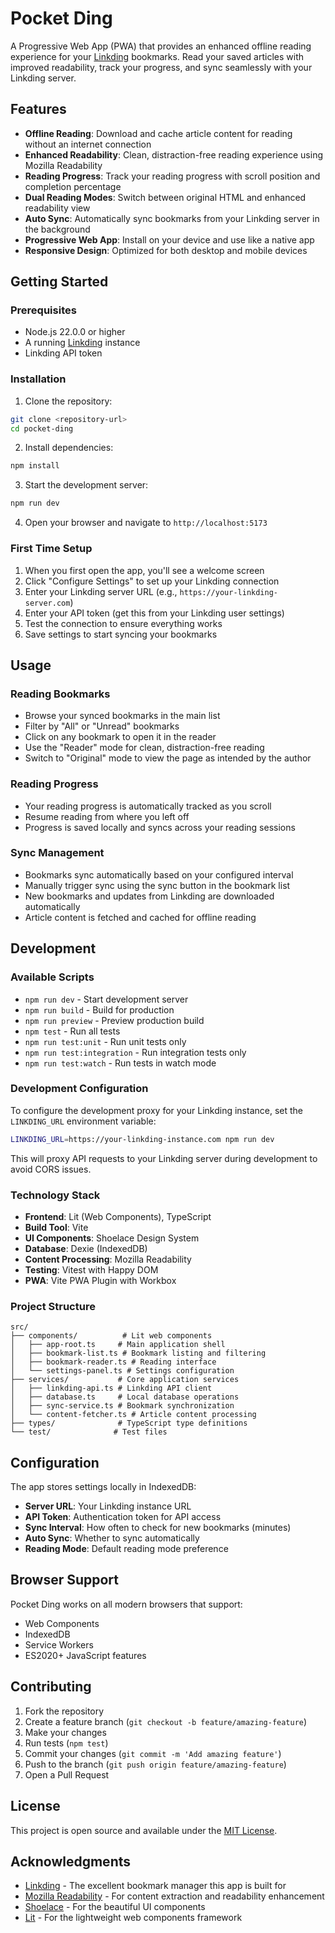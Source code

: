 # Pocket Ding

A Progressive Web App (PWA) that provides an enhanced offline reading experience for your [Linkding](https://github.com/sissbruecker/linkding) bookmarks. Read your saved articles with improved readability, track your progress, and sync seamlessly with your Linkding server.

## Features

- **Offline Reading**: Download and cache article content for reading without an internet connection
- **Enhanced Readability**: Clean, distraction-free reading experience using Mozilla Readability
- **Reading Progress**: Track your reading progress with scroll position and completion percentage
- **Dual Reading Modes**: Switch between original HTML and enhanced readability view
- **Auto Sync**: Automatically sync bookmarks from your Linkding server in the background
- **Progressive Web App**: Install on your device and use like a native app
- **Responsive Design**: Optimized for both desktop and mobile devices

## Getting Started

### Prerequisites

- Node.js 22.0.0 or higher
- A running [Linkding](https://github.sissbruecker/linkding) instance
- Linkding API token

### Installation

1. Clone the repository:
```bash
git clone <repository-url>
cd pocket-ding
```

2. Install dependencies:
```bash
npm install
```

3. Start the development server:
```bash
npm run dev
```

4. Open your browser and navigate to `http://localhost:5173`

### First Time Setup

1. When you first open the app, you'll see a welcome screen
2. Click "Configure Settings" to set up your Linkding connection
3. Enter your Linkding server URL (e.g., `https://your-linkding-server.com`)
4. Enter your API token (get this from your Linkding user settings)
5. Test the connection to ensure everything works
6. Save settings to start syncing your bookmarks

## Usage

### Reading Bookmarks

- Browse your synced bookmarks in the main list
- Filter by "All" or "Unread" bookmarks
- Click on any bookmark to open it in the reader
- Use the "Reader" mode for clean, distraction-free reading
- Switch to "Original" mode to view the page as intended by the author

### Reading Progress

- Your reading progress is automatically tracked as you scroll
- Resume reading from where you left off
- Progress is saved locally and syncs across your reading sessions

### Sync Management

- Bookmarks sync automatically based on your configured interval
- Manually trigger sync using the sync button in the bookmark list
- New bookmarks and updates from Linkding are downloaded automatically
- Article content is fetched and cached for offline reading

## Development

### Available Scripts

- `npm run dev` - Start development server
- `npm run build` - Build for production
- `npm run preview` - Preview production build
- `npm test` - Run all tests
- `npm run test:unit` - Run unit tests only
- `npm run test:integration` - Run integration tests only
- `npm run test:watch` - Run tests in watch mode

### Development Configuration

To configure the development proxy for your Linkding instance, set the `LINKDING_URL` environment variable:

```bash
LINKDING_URL=https://your-linkding-instance.com npm run dev
```

This will proxy API requests to your Linkding server during development to avoid CORS issues.

### Technology Stack

- **Frontend**: Lit (Web Components), TypeScript
- **Build Tool**: Vite
- **UI Components**: Shoelace Design System
- **Database**: Dexie (IndexedDB)
- **Content Processing**: Mozilla Readability
- **Testing**: Vitest with Happy DOM
- **PWA**: Vite PWA Plugin with Workbox

### Project Structure

```
src/
├── components/          # Lit web components
│   ├── app-root.ts     # Main application shell
│   ├── bookmark-list.ts # Bookmark listing and filtering
│   ├── bookmark-reader.ts # Reading interface
│   └── settings-panel.ts # Settings configuration
├── services/           # Core application services
│   ├── linkding-api.ts # Linkding API client
│   ├── database.ts     # Local database operations
│   ├── sync-service.ts # Bookmark synchronization
│   └── content-fetcher.ts # Article content processing
├── types/              # TypeScript type definitions
└── test/              # Test files
```

## Configuration

The app stores settings locally in IndexedDB:

- **Server URL**: Your Linkding instance URL
- **API Token**: Authentication token for API access
- **Sync Interval**: How often to check for new bookmarks (minutes)
- **Auto Sync**: Whether to sync automatically
- **Reading Mode**: Default reading mode preference

## Browser Support

Pocket Ding works on all modern browsers that support:
- Web Components
- IndexedDB
- Service Workers
- ES2020+ JavaScript features

## Contributing

1. Fork the repository
2. Create a feature branch (`git checkout -b feature/amazing-feature`)
3. Make your changes
4. Run tests (`npm test`)
5. Commit your changes (`git commit -m 'Add amazing feature'`)
6. Push to the branch (`git push origin feature/amazing-feature`)
7. Open a Pull Request

## License

This project is open source and available under the [MIT License](LICENSE).

## Acknowledgments

- [Linkding](https://github.com/sissbruecker/linkding) - The excellent bookmark manager this app is built for
- [Mozilla Readability](https://github.com/mozilla/readability) - For content extraction and readability enhancement
- [Shoelace](https://shoelace.style/) - For the beautiful UI components
- [Lit](https://lit.dev/) - For the lightweight web components framework